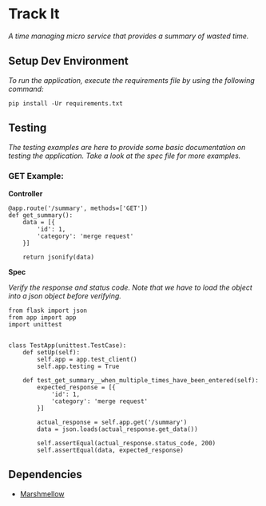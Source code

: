 # Track It

*A time managing micro service that provides a summary of wasted time.*

## Setup Dev Environment
*To run the application, execute the requirements file by using the following command:*
```
pip install -Ur requirements.txt
```

## Testing
*The testing examples are here to provide some basic documentation on testing the application. Take a look at the spec file for more examples.*

### GET Example:

**Controller**
```
@app.route('/summary', methods=['GET'])
def get_summary():
    data = [{
        'id': 1,
        'category': 'merge request'
    }]

    return jsonify(data)
```
 
**Spec**

*Verify the response and status code. Note that we have to load the object into a json object before verifying.*

```
from flask import json
from app import app
import unittest


class TestApp(unittest.TestCase):
    def setUp(self):
        self.app = app.test_client()
        self.app.testing = True

    def test_get_summary__when_multiple_times_have_been_entered(self):
        expected_response = [{
            'id': 1,
            'category': 'merge request'
        }]

        actual_response = self.app.get('/summary')
        data = json.loads(actual_response.get_data())

        self.assertEqual(actual_response.status_code, 200)
        self.assertEqual(data, expected_response)
```

## Dependencies 
- [Marshmellow](http://marshmallow.readthedocs.io/en/latest/examples.html)
